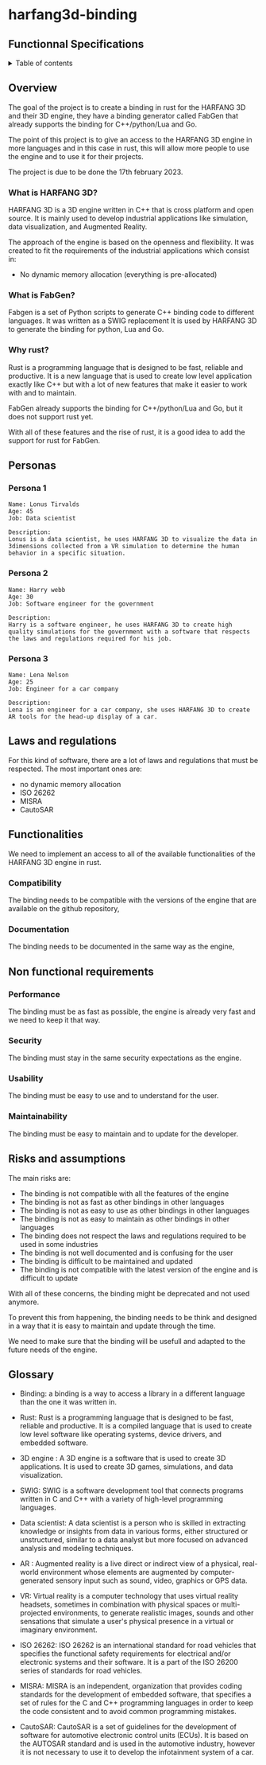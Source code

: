 # harfang3d-binding

## Functionnal Specifications 

<details>
<summary>Table of contents</summary>
- [harfang3d-binding](#harfang3d-binding)
  - [Functionnal Specifications](#functionnal-specifications)
  - [Overview](#overview)
    - [What is HARFANG 3D?](#what-is-harfang-3d)
    - [What is FabGen?](#what-is-fabgen)
    - [Why rust?](#why-rust)
  - [Personas](#personas)
    - [Persona 1](#persona-1)
    - [Persona 2](#persona-2)
    - [Persona 3](#persona-3)
  - [Laws and regulations](#laws-and-regulations)
  - [Functionalities](#functionalities)
    - [Compatibility](#compatibility)
    - [Documentation](#documentation)
  - [Non functional requirements](#non-functional-requirements)
    - [Performance](#performance)
    - [Security](#security)
    - [Usability](#usability)
    - [Maintainability](#maintainability)
  - [Risks and assumptions](#risks-and-assumptions)
  - [Glossary](#glossary)
</details>

## Overview 

The goal of the project is to create a binding in rust for the HARFANG 3D and their 3D engine, they have a binding generator called FabGen that already supports the binding for C++/python/Lua and Go.

The point of this project is to give an access to the HARFANG 3D engine in more languages and in this case in rust, this will allow more people to use the engine and to use it for their projects.

The project is due to be done the 17th february 2023.

### What is HARFANG 3D?

HARFANG 3D is a 3D engine written in C++ that is cross platform and open source. It is mainly used to develop industrial applications like simulation, data visualization, and Augmented Reality.

The approach of the engine is based on the openness and flexibility. It was created to fit the requirements of the industrial applications which consist in:
- No dynamic memory allocation (everything is pre-allocated)

### What is FabGen?

Fabgen is a set of Python scripts to generate C++ binding code to different languages. It was written as a SWIG replacement 
It is used by HARFANG 3D to generate the binding for python, Lua and Go.

### Why rust?

Rust is a programming language that is designed to be fast, reliable and productive. It is a new language that is used to create low level application exactly like C++ but with a lot of new features that make it easier to work with and to maintain.

FabGen already supports the binding for C++/python/Lua and Go, but it does not support rust yet.

With all of these features and the rise of rust, it is a good idea to add the support for rust for FabGen.

## Personas

### Persona 1
```
Name: Lonus Tirvalds
Age: 45
Job: Data scientist 

Description:
Lonus is a data scientist, he uses HARFANG 3D to visualize the data in 3dimensions collected from a VR simulation to determine the human behavior in a specific situation.
```

### Persona 2
```
Name: Harry webb
Age: 30
Job: Software engineer for the government

Description:
Harry is a software engineer, he uses HARFANG 3D to create high quality simulations for the government with a software that respects the laws and regulations required for his job. 
```

### Persona 3
```
Name: Lena Nelson
Age: 25
Job: Engineer for a car company

Description:
Lena is an engineer for a car company, she uses HARFANG 3D to create AR tools for the head-up display of a car. 
```

## Laws and regulations

For this kind of software, there are a lot of laws and regulations that must be respected. The most important ones are:
- no dynamic memory allocation
- ISO 26262 
- MISRA 
- CautoSAR

## Functionalities

We need to implement an access to all of the available functionalities of the HARFANG 3D engine in rust.

### Compatibility

The binding needs to be compatible with the versions of the engine that are available on the github repository,

### Documentation

The binding needs to be documented in the same way as the engine,

## Non functional requirements

### Performance

The binding must be as fast as possible, the engine is already very fast and we need to keep it that way.

### Security

The binding must stay in the same security expectations as the engine.

### Usability

The binding must be easy to use and to understand for the user.

### Maintainability

The binding must be easy to maintain and to update for the developer.

## Risks and assumptions

The main risks are:
- The binding is not compatible with all the features of the engine
- The binding is not as fast as other bindings in other languages
- The binding is not as easy to use as other bindings in other languages
- The binding is not as easy to maintain as other bindings in other languages
- The binding does not respect the laws and regulations required to be used in some industries
- The binding is not well documented and is confusing for the user 
- The binding is difficult to be maintained and updated
- The binding is not compatible with the latest version of the engine and is difficult to update 

With all of these concerns, the binding might be deprecated and not used anymore.

To prevent this from happening, the binding needs to be think and designed in a way that it is easy to maintain and update through the time. 

We need to make sure that the binding will be usefull and adapted to the future needs of the engine.

## Glossary

- Binding: a binding is a way to access a library in a different language than the one it was written in. 

- Rust: Rust is a programming language that is designed to be fast, reliable and productive. It is a compiled language that is used to create low level software like operating systems, device drivers, and embedded software. 

- 3D engine : A 3D engine is a software that is used to create 3D applications. It is used to create 3D games, simulations, and data visualization.

- SWIG: SWIG is a software development tool that connects programs written in C and C++ with a variety of high-level programming languages.

- Data scientist: A data scientist is a person who is skilled in extracting knowledge or insights from data in various forms, either structured or unstructured, similar to a data analyst but more focused on advanced analysis and modeling techniques.

- AR : Augmented reality is a live direct or indirect view of a physical, real-world environment whose elements are augmented by computer-generated sensory input such as sound, video, graphics or GPS data.

- VR: Virtual reality is a computer technology that uses virtual reality headsets, sometimes in combination with physical spaces or multi-projected environments, to generate realistic images, sounds and other sensations that simulate a user's physical presence in a virtual or imaginary environment.

- ISO 26262: ISO 26262 is an international standard for road vehicles that specifies the functional safety requirements for electrical and/or electronic systems and their software. It is a part of the ISO 26200 series of standards for road vehicles. 

- MISRA: MISRA is an independent, organization that provides coding standards for the development of embedded software, that specifies a set of rules for the C and C++ programming languages in order to keep the code consistent and to avoid common programming mistakes.

- CautoSAR: CautoSAR is a set of guidelines for the development of software for automotive electronic control units (ECUs). It is based on the AUTOSAR standard and is used in the automotive industry, however it is not necessary to use it to develop the infotainment system of a car.